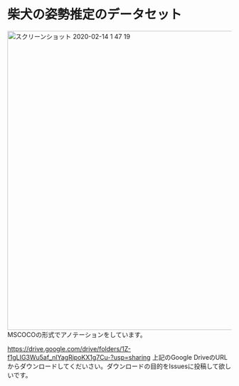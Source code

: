 # 柴犬の姿勢推定のデータセット
<img width="673" alt="スクリーンショット 2020-02-14 1 47 19" src="https://user-images.githubusercontent.com/54575368/94964736-307f8080-0535-11eb-8d45-cfc759bf609c.png">
MSCOCOの形式でアノテーションをしています。  



https://drive.google.com/drive/folders/1Z-f1gLIG3Wu5af_nlYagRipoKX1g7Cu-?usp=sharing
上記のGoogle DriveのURLからダウンロードしてくだいさい。ダウンロードの目的をIssuesに投稿して欲しいです。
